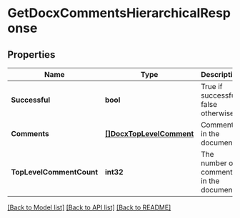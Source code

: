 # GetDocxCommentsHierarchicalResponse

## Properties
Name | Type | Description | Notes
------------ | ------------- | ------------- | -------------
**Successful** | **bool** | True if successful, false otherwise | [optional] [default to null]
**Comments** | [**[]DocxTopLevelComment**](DocxTopLevelComment.md) | Comments in the document | [optional] [default to null]
**TopLevelCommentCount** | **int32** | The number of comments in the document | [optional] [default to null]

[[Back to Model list]](../README.md#documentation-for-models) [[Back to API list]](../README.md#documentation-for-api-endpoints) [[Back to README]](../README.md)


